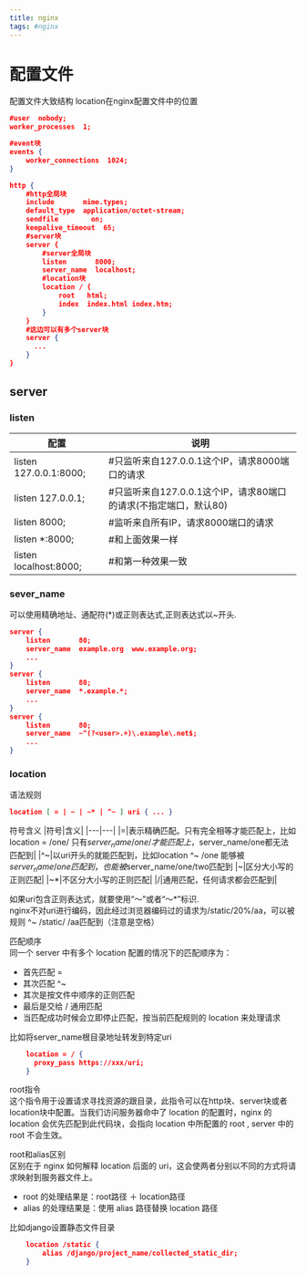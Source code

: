 ```yaml
---
title: nginx
tags: #nginx
---
```


# 配置文件

配置文件大致结构
location在nginx配置文件中的位置
```json
#user  nobody;
worker_processes  1;

#event块
events {
    worker_connections  1024;
}

http {
    #http全局块
    include       mime.types;
    default_type  application/octet-stream;
    sendfile        on;
    keepalive_timeout  65;
    #server块
    server {
        #server全局块
        listen       8000;
        server_name  localhost;
        #location块
        location / {
            root   html;
            index  index.html index.htm;
        }
    }
    #这边可以有多个server块
    server {
      ...
    }
}
```

## server
### listen
|配置|说明|
|---|---|
|listen 127.0.0.1:8000; | #只监听来自127.0.0.1这个IP，请求8000端口的请求  
|listen 127.0.0.1; |#只监听来自127.0.0.1这个IP，请求80端口的请求(不指定端口，默认80)  
|listen 8000;| #监听来自所有IP，请求8000端口的请求  
|listen *:8000;| #和上面效果一样  
|listen localhost:8000;| #和第一种效果一致

### sever_name
可以使用精确地址、通配符(*)或正则表达式,正则表达式以~开头.
```json
server {
    listen       80;
    server_name  example.org  www.example.org;
    ...
}
server {
    listen       80;
    server_name  *.example.*;
    ...
}
server {
    listen       80;
    server_name  ~^(?<user>.+)\.example\.net$;
    ...
}
```

### location
语法规则
```json
location [ = | ~ | ~* | ^~ ] uri { ... }
```

符号含义
|符号|含义|
|---|---|
|=|表示精确匹配。只有完全相等才能匹配上，比如location = /one/ 只有$server_name/one/才能匹配上，$server_name/one都无法匹配到|
|^~|以uri开头的就能匹配到，比如location ^~ /one 能够被$server_name/one匹配到，也能被$server_name/one/two匹配到
|~|区分大小写的正则匹配|
|~*|不区分大小写的正则匹配|
|/|通用匹配，任何请求都会匹配到|

如果uri包含正则表达式，就要使用“～”或者“～*”标识.  
nginx不对uri进行编码，因此经过浏览器编码过的请求为/static/20%/aa，可以被规则 ^~ /static/ /aa匹配到（注意是空格）

匹配顺序  
同一个 server 中有多个 location 配置的情况下的匹配顺序为：
-  首先匹配 =
-  其次匹配 ^~
-  其次是按文件中顺序的正则匹配
-  最后是交给 / 通用匹配
- 当匹配成功时候会立即停止匹配，按当前匹配规则的 location 来处理请求

比如将server_name根目录地址转发到特定uri
```json
    location = / {
      proxy_pass https://xxx/uri;
    }
```
root指令  
这个指令用于设置请求寻找资源的跟目录，此指令可以在http块、server块或者location块中配置。当我们访问服务器命中了 location 的配置时，nginx 的 location 会优先匹配到此代码块，会指向 location 中所配置的 root , server 中的 root 不会生效。

root和alias区别  
区别在于 nginx 如何解释 location 后面的 uri，这会使两者分别以不同的方式将请求映射到服务器文件上。
- root 的处理结果是：root路径 ＋ location路径
- alias 的处理结果是：使用 alias 路径替换 location 路径

比如django设置静态文件目录
```json
    location /static {
        alias /django/project_name/collected_static_dir;
    }
```